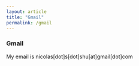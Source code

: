 ```yaml
---
layout: article
title: "Gmail"
permalink: /gmail
---
```

### Gmail
My email is nicolas[dot]s[dot]shu[at]gmail[dot]com

